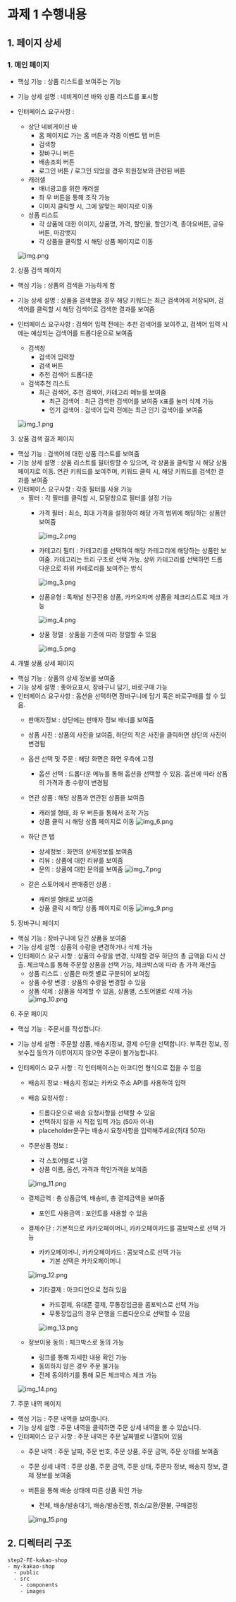 
# 과제 1 수행내용

## 1. 페이지 상세

### 1. 메인 페이지
- 핵심 기능 : 상품 리스트를 보여주는 기능
- 기능 상세 설명 : 네비게이션 바와 상품 리스트를 표시함
- 인터페이스 요구사항 :
    - 상단 네비게이션 바
        - 홈 페이지로 가는 홈 버튼과 각종 이벤트 탭 버튼
        - 검색창
        - 장바구니 버튼
        - 배송조회 버튼
        - 로그인 버튼 / 로그인 되었을 경우 회원정보와 관련된 버튼
    - 캐러샐
        - 배너광고를 위한 캐러셀
        - 좌 우 버튼을 통해 조작 가능
        - 이미지 클릭할 시, 그에 알맞는 페이지로 이동
    - 상품 리스트
        - 각 상품에 대한 이미지, 상품명, 가격, 할인율, 할인가격, 종아요버튼, 공유버튼, 마감뱃지
        - 각 상품을 클릭할 시 해당 상품 페이지로 이동

  ![img.png](README_IMG/img.png)
  </br>

2. 상품 검색 페이지
- 핵심 기능 : 상품의 검색을 가능하게 함
- 기능 상세 설명 : 상품을 검색했을 경우 해당 키워드는 최근 검색어에 저장되며, 검색어를 클릭할 시 해당 검색어로 검색한 결과를 보여줌
- 인터페이스 요구사항 : 검색어 입력 전에는 추천 검색어를 보여주고, 검색어 입력 시에는 예상되는 검색어를 드롭다운으로 보여줌
    - 검색창
        - 검색어 입력창
        - 검색 버튼
        - 추천 검색어 드롭다운
    - 검색추천 리스트
        - 최근 검색어, 추천 검색어, 카테고리 메뉴를 보여줌
            - 최근 검색어 : 최근 검색한 검색어를 보여줌 x표를 눌러 삭제 가능
            - 인기 검색어 : 검색어 입력 전에는 최근 인기 검색어를 보여줌

  ![img_1.png](README_IMG/img_1.png)

3. 상품 검색 결과 페이지
- 핵심 기능 : 검색어에 대한 상품 리스트를 보여줌
- 기능 상세 설명 : 상품 리스트를 필터링할 수 있으며, 각 상품을 클릭할 시 해당 상품 페이지로 이동. 연관 키워드를 보여주며, 키워드 클릭 시, 해당 키워드를 검색한 결과를 보여줌
- 인터페이스 요구사항 : 각종 필터를 사용 가능
    - 필터 : 각 필터를 클릭할 시, 모달창으로 필터를 설정 가능
        - 가격 필터 : 최소, 최대 가격을 설정하여 해당 가격 범위에 해당하는 상품만 보여줌
          
          ![img_2.png](README_IMG/img_2.png)
        - 카테고리 필터 : 카테고리를 선택하여 해당 카테고리에 해당하는 상품만 보여줌.
          카테고리는 트리 구조로 선택 가능. 상위 카테고리를 선택하면 드롭 다운으로 하위 카테로리를 보여주는 방식
      
          ![img_3.png](README_IMG/img_3.png)
        - 상품유형 : 톡채널 친구전용 상품, 카카오파머 상품을 체크리스트로 체크 가능
          
          ![img_4.png](README_IMG/img_4.png)
        - 상품 정렬 : 상품을 기준에 따라 정렬할 수 있음
          
          ![img_5.png](README_IMG/img_5.png)


4. 개별 상품 상세 페이지

- 핵심 기능 : 상품의 상세 정보를 보여줌
- 기능 상세 설명 : 좋아요표시, 장바구니 담기, 바로구매 가능
- 인터페이스 요구사항 : 옵션을 선택하면 장바구니에 담기 혹은 바로구매를 할 수 있음.
    - 판매자정보 : 상단에는 판매자 정보 배너를 보여줌
    - 상품 사진 : 상품의 사진을 보여줌, 하단의 작은 사진을 클릭하면 상단의 사진이 변경됨
    - 옵션 선택 및 주문 : 해당 화면은 화면 우측에 고정
        - 옵션 선택 : 드롭다운 메뉴를 통해 옵션을 선택할 수 있음.
          옵션에 따라 상품의 가격과 총 수량이 변경됨

    - 연관 상품 : 해당 상품과 연관된 상품을 보여줌
        - 캐러샐 형태, 좌 우 버튼을 통해서 조작 가능
        - 상품 클릭 시 해당 상품 페이지로 이동
          ![img_6.png](README_IMG/img_6.png)

    - 하단 큰 탭
        - 상세정보 : 화면의 상세정보를 보여줌
        - 리뷰 : 상품에 대한 리뷰를 보여줌
        - 문의 : 상품에 대한 문의를 보여줌
          ![img_7.png](README_IMG/img_7.png)
    - 같은 스토어에서 판매중인 상품 :
        - 캐러샐 형태로 보여줌
        - 상품 클릭 시 해당 상품 페이지로 이동
          ![img_9.png](README_IMG/img_9.png)
5. 장바구니 페이지
- 핵심 기능 : 장바구니에 담긴 상품을 보여줌
- 기능 상세 설명 : 상품의 수량을 변경하거나 삭제 가능
- 인터페이스 요구 사항 : 상품의 수량을 변경, 삭제할 경우 하단의 총 금액을 다시 산출. 체크박스를 통해 주문할 상품을 선택 가능, 체크박스에 따라 총 가격 재산출
    - 상품 리스트 : 상품은 마켓 별로 구분되어 보여짐
    - 상품 수량 변경 : 상품의 수량을 변경할 수 있음
    - 상품 삭제 : 상품을 삭제할 수 있음, 상품별, 스토어별로 삭제 가능
      ![img_10.png](README_IMG/img_10.png)

6. 주문 페이지
- 핵심 기능 : 주문서를 작성합니다.
- 기능 상세 설명 : 주문할 상품, 배송지정보, 결제 수단을 선택합니다. 부족한 정보, 정보수집 동의가 이루어지지 않으면 주문이 불가능합니다.
- 인터페이스 요구 사항 : 각 인터페이스는 아코디언 형식으로 접을 수 있음
    - 배송지 정보 : 배송지 정보는 카카오 주소 API를 사용하여 입력
    - 배송 요청사항 :
        - 드롭다운으로 배송 요청사항을 선택할 수 있음
        - 선택하지 않을 시 직접 입력 가능 (50자 이내)
        - placeholder문구는 배송시 요청사항을 입력해주세요(최대 50자)
    - 주문상품 정보 :
        - 각 스토어별로 나열
        - 상품 이름, 옵션, 가격과 학인가격을 보여줌

      ![img_11.png](README_IMG/img_11.png)
    - 결제금액 : 총 상품금액, 배송비, 총 결제금액을 보여줌
        - 포인트 사용금액 : 포인트를 사용할 수 있음
    - 결제수단 : 기본적으로 카카오페이머니, 카카오페이카드를 콤보박스로 선택 가능
        - 카카오페이머니, 카카오페이카드 : 콤보박스로 선택 가능
            - 기본 선택은 카카오페이머니

      ![img_12.png](README_IMG/img_12.png)
        - 기타결제 : 아코디언으로 접혀 있음
            - 카드결제, 유대폰 결제, 무통장입금을 콤포박스로 선택 가능
            - 무통장입금의 경우 은행을 드롭다운으로 선택할 수 있음

          ![img_13.png](README_IMG/img_13.png)
    - 정보이용 동의 : 체크박스로 동의 가능
        - 링크를 통해 자세한 내용 확인 가능
        - 동의하지 않은 경우 주문 불가능
        - 전체 동의하기를 통해 모든 체크박스 체크 가능

  ![img_14.png](README_IMG/img_14.png)





7. 주문 내역 페이지
- 핵심 기능 : 주문 내역을 보여줍니다.
- 기능 상세 설명 : 주문 내역을 클릭하면 주문 상세 내역을 볼 수 있습니다.
- 인터페이스 요구 사항 : 주문 내역은 주문 날짜별로 나열되어 있음
    - 주문 내역 : 주문 날짜, 주문 번호, 주문 상품, 주문 금액, 주문 상태를 보여줌
    - 주문 상세 내역 : 주문 상품, 주문 금액, 주문 상태, 주문자 정보, 배송지 정보, 결제 정보를 보여줌
    - 버튼을 통해 배송 상태에 따른 상품 확인 가능
        - 전체, 배송/발송대기, 배송/발송진행, 취소/교환/환불, 구매결정
      
      ![img_15.png](README_IMG/img_15.png)
      </br>

## 2. 디렉터리 구조 

```
step2-FE-kakao-shop
- my-kakao-shop
  - public
  - src
    - components
    - images
```
